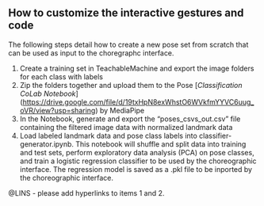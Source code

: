 ## How to customize the interactive gestures and code 

The following steps detail how to create a new pose set from scratch that can be used as input to the choregraphc interface.

1. Create a training set in TeachableMachine and export the image folders for each class with labels
2. Zip the folders together and upload them to the Pose [*Classification CoLab Notebook*] (https://drive.google.com/file/d/19txHpN8exWhstO6WVkfmYYVC6uug_oVR/view?usp=sharing) by MediaPipe 
4. In the Notebook, generate and export the “poses_csvs_out.csv” file containing the filtered image data with normalized landmark data
5. Load labeled landmark data and pose class labels into classifier-generator.ipynb. This notebook will shuffle and split data into training and test sets, perform exploratory data analysis (PCA) on pose classes, and train a logistic regression classifier to be used by the choreographic interface. The regression model is saved as a .pkl file to be inported by the choreographic interface.


@LINS - please add hyperlinks to items 1 and 2.
